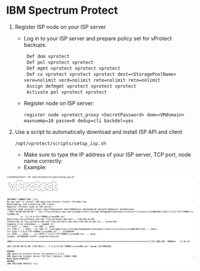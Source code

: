 # IBM Spectrum Protect

1. Register ISP node on your ISP server
   * Log in to your ISP server and prepare policy set for vProtect backups.

     ```text
      Def dom vprotect
      Def pol vprotect vprotect
      Def mgmt vprotect vprotect vprotect
      Def co vprotect vprotect vprotect dest=<StoragePoolName> vere=nolimit verd=nolimit rete=nolimit reto=nolimit
      Assign defmgmt vprotect vprotect vprotect
      Activate pol vprotect vprotect
     ```

   * Register node on ISP server:

     ```text
     register node vprotect_proxy <SecretPassword> dom=<VMdomain> maxnummp=10 passe=0 dedup=cli backdel=yes
     ```
2. Use a script to automatically download and install ISP API and client

   ```text
   /opt/vprotect/scripts/setup_isp.sh
   ```

   * Make sure to type the IP address of your ISP server, TCP port, node name correctly:
   * Example:

![](../../../.gitbook/assets/enterprise-backup-providers-ibm-spectrum-protect-install-script.png)


